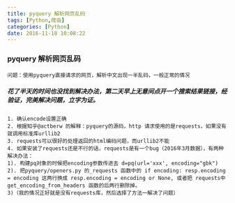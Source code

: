 ```yaml
---
title: pyquery 解析网页乱码
tags: [Python,爬虫]
categories: [Python]
date: 2016-11-18 10:08:22
---
```

### pyquery 解析网页乱码

`问题：使用pyquery直接请求的网页，解析中文出现一半乱码，一般正常的情况`

##### 花了半天的时间也没找到解决办法，第二天早上无意间点开一个搜索结果链接，经验证，完美解决问题，立字为证。

    1. 确认encode设置正确
    2. 根据知乎@actberw 的解释：pyquery的源码，http 请求使用的是requests，如果没有就调用标准库urllib2
    3. requests可以很好的处理返回的html编码问题，而urllib2不能
    4. 如果安装了requests还是不行的话，requests是有一个bug（2016年3月数据），有两种解决办法：
    1). 构建pq对象的时候把encoding参数传进去 d=pq(url='xxx', encoding="gbk")
    2). 把pyquery/openers.py 的_requests 函数中的 if encoding: resp.encoding = encoding 这两行换成 resp.encoding = encoding or None, 或者把 requests中get_encoding_from_headers 函数的后两行删除掉。
    3)（我的情况正好就是没有requests库，然后选择了方法一解决了问题）